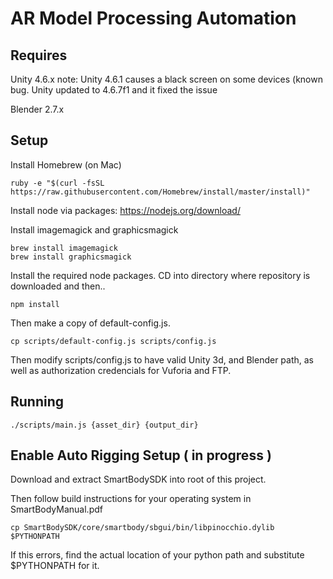 # AR Model Processing Automation

## Requires 
Unity 4.6.x
note: Unity 4.6.1 causes a black screen on some devices (known bug. Unity updated to 4.6.7f1 and it fixed the issue

Blender 2.7.x

## Setup 

Install Homebrew (on Mac)
```
ruby -e "$(curl -fsSL https://raw.githubusercontent.com/Homebrew/install/master/install)"
```

Install node via packages: https://nodejs.org/download/

Install imagemagick and graphicsmagick

```
brew install imagemagick
brew install graphicsmagick
```

Install the required node packages. CD into directory where repository is downloaded and then..

```
npm install
```



Then make a copy of default-config.js.

```
cp scripts/default-config.js scripts/config.js
```

Then modify scripts/config.js to have valid Unity 3d, and Blender path, as well as authorization credencials for Vuforia and FTP.

## Running

```
./scripts/main.js {asset_dir} {output_dir}
```


## Enable Auto Rigging Setup ( in progress )

Download and extract SmartBodySDK into root of this project.

Then follow build instructions for your operating system in SmartBodyManual.pdf


```
cp SmartBodySDK/core/smartbody/sbgui/bin/libpinocchio.dylib $PYTHONPATH
```

If this errors, find the actual location of your python path and substitute $PYTHONPATH for it.



